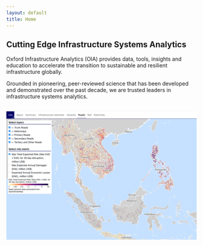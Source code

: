 ```yaml
---
layout: default
title: Home
---
```


## Cutting Edge Infrastructure Systems Analytics

Oxford Infrastructure Analytics (OIA) provides data, tools, insights and education
to accelerate the transition to sustainable and resilient infrastructure globally. 

Grounded in pioneering, peer-reviewed science that has been developed and
demonstrated over the past decade, we are trusted leaders in infrastructure systems analytics.

<br>
<img src="/assets/img/OIA_Platform2.png" alt="OIA risk and adaptation platform">
